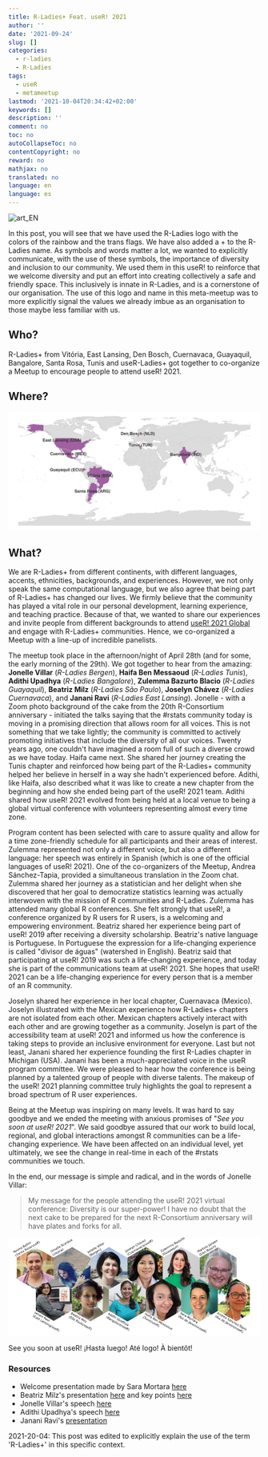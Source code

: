 ```yaml
---
title: R-Ladies+ Feat. useR! 2021
author: ''
date: '2021-09-24'
slug: []
categories:
  - r-ladies
  - R-Ladies
tags:
  - useR
  - metameetup
lastmod: '2021-10-04T20:34:42+02:00'
keywords: []
description: ''
comment: no
toc: no
autoCollapseToc: no
contentCopyright: no
reward: no
mathjax: no
translated: no
language: en
language: es
---
```


![art_EN](https://user-images.githubusercontent.com/8397074/116813558-3e749e80-ab22-11eb-9c46-18fa17a3f1e7.png)

In this post, you will see that we have used the R-Ladies logo with the colors of the rainbow and the trans flags. We have also added a + to the R-Ladies name.
As symbols and words matter a lot, we wanted to explicitly communicate, with the use of these symbols, the importance of diversity and inclusion to our community. We used them in this useR! to reinforce that we welcome diversity and put an effort into creating collectively a safe and friendly space.
This inclusively is innate in R-Ladies, and is a cornerstone of our organisation. The use of this logo and name in this meta-meetup was to more explicitly signal the values we already imbue as an organisation to those maybe less familiar with us.
 
## Who?
R-Ladies+ from Vitória, East Lansing, Den Bosch, Cuernavaca, Guayaquil, Bangalore, Santa Rosa, Tunis and useR-Ladies+ got together to co-organize a Meetup to encourage people to attend useR! 2021. 

## Where?
![World map indicating the countries (in purple) where each co-host chapter are located: East Lansing (USA), Cuernavaca (MEX), Guayaquil (ECU), Vitória (BRA), Santa Rosa (ARG), Den Bosch (NLD), Tunis (TUN), Bangalore (IND).](chapters_map.png)

## What?
We are R-Ladies+ from different continents, with different languages, accents, ethnicities, backgrounds, and experiences. However, we not only speak the same computational language, but we also agree that being part of R-Ladies+ has changed our lives. We firmly believe that the community has played a vital role in our personal development, learning experience, and teaching practice. Because of that, we wanted to share our experiences and invite people from different backgrounds to attend [useR! 2021 Global](https://https://user2021.r-project.org/) and engage with R-Ladies+ communities. Hence, we co-organized a Meetup with a line-up of incredible panelists.

The meetup took place in the afternoon/night of April 28th (and for some, the early morning of the 29th). We got together to hear from the amazing: **Jonelle Villar** (*R-Ladies Bergen*), **Haifa Ben Messaoud** (*R-Ladies Tunis*), **Adithi Upadhya** (*R-Ladies Bangalore*), **Zulemma Bazurto Blacio** (*R-Ladies Guayaquil*), **Beatriz Milz** (*R-Ladies São Paulo*), **Joselyn Chávez** (*R-Ladies Cuernavaca*), and **Janani Ravi** (*R-Ladies East Lansing*). Jonelle - with a Zoom photo background of the cake from the 20th R-Consortium anniversary - initiated the talks saying that the #rstats community today is moving in a promising direction that allows room for all voices. This is not something that we take lightly; the community is committed to actively promoting initiatives that include the diversity of all our voices. Twenty years ago, one couldn't have imagined a room full of such a diverse crowd as we have today. Haifa came next. She shared her journey creating the Tunis chapter and reinforced how being part of the R-Ladies+ community helped her believe in herself in a way she hadn't experienced before. Adithi, like Haifa, also described what it was like to create a new chapter from the beginning and how she ended being part of the useR! 2021 team. Adithi shared how useR! 2021 evolved from being held at a local venue to being a global virtual conference with volunteers representing almost every time zone.

Program content has been selected with care to assure quality and allow for a time zone-friendly schedule for all participants and their areas of interest. Zulemma represented not only a different voice, but also a different language: her speech was entirely in Spanish (which is one of the official languages of useR! 2021). One of the co-organizers of the Meetup, Andrea Sánchez-Tapia, provided a simultaneous translation in the Zoom chat. Zulemma shared her journey as a statistician and her delight when she discovered that her goal to democratize statistics learning was actually interwoven with the mission of R communities and R-Ladies. Zulemma has attended many global R conferences. She felt strongly that useR!, a conference organized by R users for R users, is a welcoming and empowering environment. Beatriz shared her experience being part of useR! 2019 after receiving a diversity scholarship. Beatriz's native language is Portuguese. In Portuguese the expression for a life-changing experience is called "divisor de águas" (watershed in English). Beatriz said that participating at useR! 2019 was such a life-changing experience, and today she is part of the communications team at useR! 2021. She hopes that useR! 2021 can be a life-changing experience for every person that is a member of an R community. 

Joselyn shared her experience in her local chapter, Cuernavaca (Mexico). Joselyn illustrated with the Mexican experience how R-Ladies+ chapters are not isolated from each other. Mexican chapters actively interact with each other and are growing together as a community. Joselyn is part of the accessibility team at useR! 2021 and informed us how the conference is taking steps to provide an inclusive environment for everyone. Last but not least, Janani shared her experience founding the first R-Ladies chapter in Michigan (USA). Janani has been a much-appreciated voice in the useR program committee. We were pleased to hear how the conference is being planned by a talented group of people with diverse talents.  The makeup of the useR! 2021 planning committee truly highlights the goal to represent a broad spectrum of R user experiences. 
 
Being at the Meetup was inspiring on many levels. It was hard to say goodbye and we ended the meeting with anxious promises of "*See you soon at useR! 2021*". We said goodbye assured that our work to build local, regional, and global interactions amongst R communities can be a life-changing experience. We have been affected on an individual level, yet ultimately, we see the change in real-time in each of the #rstats communities we touch.

In the end, our message is simple and radical, and in the words of Jonelle Villar:

> My message for the people attending the useR! 2021 virtual conference: Diversity is our super-power! I have no doubt that the next cake to be prepared for the next R-Consortium anniversary will have plates and forks for all. 


![Hex-image of all panelists and co-organizers. First row from left to right: Yanina Bellini (Santa Rosa/useR!), Ornella Scardua (Vitória), Jonelle Villar (Bergen), Joselyn Chávez (Cuernavaca/useR!), Zulemma Bazurto (Guayaquil), Martine Jansen (Den Bosch). Second row from left to right: Janani Ravi (East Lansing/useR!), Beatriz Milz (São Paulo/useR), Adithi Upadhya (Bangalore/useR!), Haifa Ben Messaoud (Tunis/useR!), Sara Mortara (Rio de Janeiro/useR!), Andrea Sánchez-Tapia (Rio de Janeiro/useR!)](people.png)

See you soon at useR!
¡Hasta luego!
Até logo!
À bientôt!

### Resources

+ Welcome presentation made by Sara Mortara [here](https://saramortara.gitlab.io/rladies_user/#1)
+ Beatriz Milz's presentation [here](https://beatrizmilz.github.io/slidesR/R-Ladies_and_useR_meetup/) and key points [here](https://github.com/rladies-eastlansing/2021-rladies_user/blob/main/speeches/beatriz_milz.md)
+ Jonelle Villar's speech [here](https://github.com/rladies-eastlansing/2021-rladies_user/blob/main/speeches/jonelle_villar.md)
+ Adithi Upadhya's speech [here](https://github.com/rladies-eastlansing/2021-rladies_user/blob/main/speeches/adithi_upadhya.md)
+ Janani Ravi's [presentation](https://docs.google.com/presentation/d/17r3NdrySyJeqiVFpPkW1G1DEK6ZfLAmNFT1iHAl1t0s/preview)


2021-20-04: This post was edited to explicitly explain the use of the term 'R-Ladies+' in this specific context.


